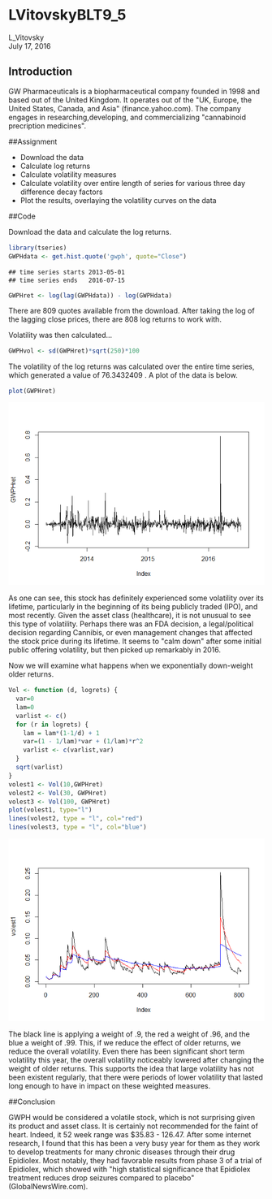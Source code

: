 # LVitovskyBLT9_5
L_Vitovsky  
July 17, 2016  

## Introduction

GW Pharmaceuticals is a biopharmaceutical company founded in 1998 and based out of the United Kingdom.  It operates out of the "UK, Europe, the United States, Canada, and Asia" (finance.yahoo.com).  The company engages in researching,developing, and commercializing "cannabinoid precription medicines".

##Assignment

  * Download the data
  * Calculate log returns
  * Calculate volatility measures
  * Calculate volatility over entire length of series for various three day difference decay factors
  * Plot the results, overlaying the volatility curves on the data
  
  
##Code

Download the data and calculate the log returns.
  
  

```r
library(tseries)
GWPHdata <- get.hist.quote('gwph', quote="Close")
```

```
## time series starts 2013-05-01
## time series ends   2016-07-15
```

```r
GWPHret <- log(lag(GWPHdata)) - log(GWPHdata)
```

There are 809 quotes available from the download.  After taking the log of the lagging close prices, there are 808 log returns to work with.

Volatility was then calculated...


```r
GWPHvol <- sd(GWPHret)*sqrt(250)*100
```

The volatility of the log returns was calculated over the entire time series, which generated a value of 76.3432409 .  A plot of the data is below.


```r
plot(GWPHret)
```

![](LVitovskyRMDfile_files/figure-html/volplot-1.png)<!-- -->

As one can see, this stock has definitely experienced some volatility over its lifetime, particularly in the beginning of its being publicly traded (IPO), and most recently.  Given the asset class (healthcare), it is not unusual to see this type of volatility.  Perhaps there was an FDA decision, a legal/political decision regarding Cannibis, or even management changes that affected the stock price during its lifetime.  It seems to "calm down" after some initial public offering volatility, but then picked up remarkably in 2016.

Now we will examine what happens when we exponentially down-weight older returns.



```r
Vol <- function (d, logrets) {
  var=0
  lam=0
  varlist <- c()
  for (r in logrets) {
    lam = lam*(1-1/d) + 1
    var=(1 - 1/lam)*var + (1/lam)*r^2
    varlist <- c(varlist,var)
  }
  sqrt(varlist)
}
volest1 <- Vol(10,GWPHret)
volest2 <- Vol(30, GWPHret)
volest3 <- Vol(100, GWPHret)
plot(volest1, type="l")
lines(volest2, type = "l", col="red")
lines(volest3, type = "l", col="blue")
```

![](LVitovskyRMDfile_files/figure-html/WeightedVol-1.png)<!-- -->

The black line is applying a weight of .9, the red a weight of .96, and the blue a weight of .99.  This, if we reduce the effect of older returns, we reduce the overall volatility.  Even there has been significant short term volatility this year, the overall volatility noticeably lowered after changing the weight of older returns.   This supports the idea that large volatility has not been existent regularly, that there were periods of lower volatility that lasted long enough to have in impact on these weighted measures.

##Conclusion

GWPH would be considered a volatile stock, which is not surprising given its product and asset class.  It is certainly not recommended for the faint of heart.  Indeed, it 52 week range was $35.83 - 126.47.  After some internet research, I found that this has been a very busy year for them as they work to develop treatments for many chronic diseases through their drug Epidiolex.  Most notably, they had favorable results from phase 3 of a trial of Epidiolex, which showed with "high statistical significance that Epidiolex treatment reduces drop seizures compared to placebo"(GlobalNewsWire.com).
